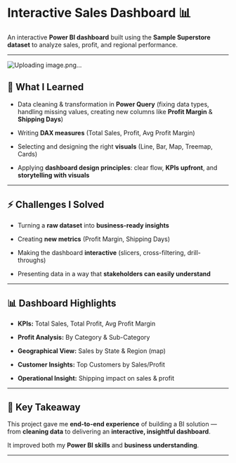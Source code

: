 # Interactive Sales Dashboard 📊



An interactive **Power BI dashboard** built using the **Sample Superstore dataset** to analyze sales, profit, and regional performance.



---
![Uploading image.png…]()



## 📝 What I Learned

- Data cleaning & transformation in **Power Query** (fixing data types, handling missing values, creating new columns like **Profit Margin** & **Shipping Days**)

- Writing **DAX measures** (Total Sales, Profit, Avg Profit Margin)

- Selecting and designing the right **visuals** (Line, Bar, Map, Treemap, Cards)

- Applying **dashboard design principles**: clear flow, **KPIs upfront**, and **storytelling with visuals**



---



## ⚡ Challenges I Solved

- Turning a **raw dataset** into **business-ready insights**

- Creating **new metrics** (Profit Margin, Shipping Days)

- Making the dashboard **interactive** (slicers, cross-filtering, drill-throughs)

- Presenting data in a way that **stakeholders can easily understand**



---



## 📊 Dashboard Highlights

- **KPIs:** Total Sales, Total Profit, Avg Profit Margin

- **Profit Analysis:** By Category & Sub-Category

- **Geographical View:** Sales by State & Region (map)

- **Customer Insights:** Top Customers by Sales/Profit

- **Operational Insight:** Shipping impact on sales & profit



---



## 🌟 Key Takeaway

This project gave me **end-to-end experience** of building a BI solution — from **cleaning data** to delivering an **interactive, insightful dashboard**.

It improved both my **Power BI skills** and **business understanding**.



---
